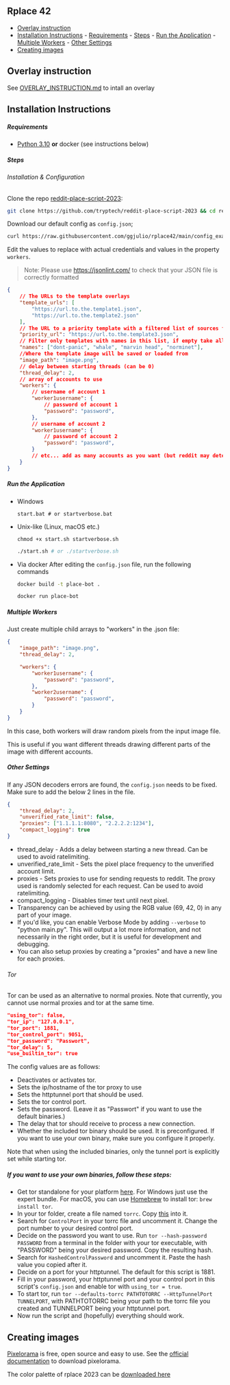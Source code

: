 Rplace 42
---



<!-- @import "[TOC]" {cmd="toc" depthFrom=1 depthTo=5 orderedList=false} -->

<!-- code_chunk_output -->

- [Overlay instruction](#overlay-instruction)
- [Installation Instructions](#installation-instructions)
      - [Requirements](#requirements)
      - [Steps](#steps)
      - [Run the Application](#run-the-application)
      - [Multiple Workers](#multiple-workers)
      - [Other Settings](#other-settings)
- [Creating images](#creating-images)

<!-- /code_chunk_output -->

## Overlay instruction
See [OVERLAY_INSTRUCTION.md](documentation/OVERLAY_INSTRUCTION.md) to intall an overlay

## Installation Instructions

##### Requirements

- [Python 3.10](https://www.python.org/downloads/) **or** docker (see instructions below)
##### Steps
###### Installation & Configuration

Clone the repo [reddit-place-script-2023](https://github.com/tryptech/reddit-place-script-2023):
```sh
git clone https://github.com/tryptech/reddit-place-script-2023 && cd reddit-place-script-2023
```

Download our default config as `config.json`;
```sh
curl https://raw.githubusercontent.com/ggjulio/rplace42/main/config_example.json > config.json
```

Edit the values to replace with actual credentials and values in the property `workers`.
> Note: Please use <https://jsonlint.com/> to check that your JSON file is correctly formatted

```json
{
    // The URLs to the template overlays
    "template_urls": [
        "https://url.to.the.template1.json",
        "https://url.to.the.template2.json"
    ],
    // The URL to a priority template with a filtered list of sources from a template overlay from "template_urls"
    "priority_url": "https://url.to.the.template3.json",
    // Filter only templates with names in this list, if empty take all
    "names": ["dont-panic", "whale", "marvin head", "norminet"],
    //Where the template image will be saved or loaded from
    "image_path": "image.png",
    // delay between starting threads (can be 0)
    "thread_delay": 2,
    // array of accounts to use
    "workers": {
        // username of account 1
        "worker1username": {
            // password of account 1
            "password": "password",
        },
        // username of account 2
        "worker1username": {
            // password of account 2
            "password": "password",
        }
        // etc... add as many accounts as you want (but reddit may detect you the more you add)
    }
}
```
##### Run the Application

- Windows
	```shell
	start.bat # or startverbose.bat
	```
- Unix-like (Linux, macOS etc.)
	```shell
	chmod +x start.sh startverbose.sh
	```
	```sh
	./start.sh # or ./startverbose.sh
	```
- Via docker
	After editing the `config.json` file, run the following commands
	```sh
	docker build -t place-bot .
	```
	```sh
	docker run place-bot
	```

##### Multiple Workers

Just create multiple child arrays to "workers" in the .json file:

```json
{
    "image_path": "image.png",
    "thread_delay": 2,

    "workers": {
        "worker1username": {
            "password": "password",
        },
        "worker2username": {
            "password": "password",
        }
    }
}
```

In this case, both workers will draw random pixels from the input image file.

This is useful if you want different threads drawing different parts of the image with different accounts.


##### Other Settings

If any JSON decoders errors are found, the `config.json` needs to be fixed. Make sure to add the below 2 lines in the file.

```json
{
    "thread_delay": 2,
    "unverified_rate_limit": false,
    "proxies": ["1.1.1.1:8080", "2.2.2.2:1234"],
    "compact_logging": true
}
```

- thread_delay - Adds a delay between starting a new thread. Can be used to avoid ratelimiting.
- unverified_rate_limit - Sets the pixel place frequency to the unverified account limit.
- proxies - Sets proxies to use for sending requests to reddit. The proxy used is randomly selected for each request. Can be used to avoid ratelimiting.
- compact_logging - Disables timer text until next pixel.
- Transparency can be achieved by using the RGB value (69, 42, 0) in any part of your image.
- If you'd like, you can enable Verbose Mode by adding `--verbose` to "python main.py". This will output a lot more information, and not necessarily in the right order, but it is useful for development and debugging.
- You can also setup proxies by creating a "proxies" and have a new line for each proxies.

###### Tor

Tor can be used as an alternative to normal proxies. Note that currently, you cannot use normal proxies and tor at the same time.

```json
"using_tor": false,
"tor_ip": "127.0.0.1",
"tor_port": 1881,
"tor_control_port": 9051,
"tor_password": "Passwort",
"tor_delay": 5,
"use_builtin_tor": true
```

The config values are as follows:

- Deactivates or activates tor.
- Sets the ip/hostname of the tor proxy to use
- Sets the httptunnel port that should be used.
- Sets the tor control port.
- Sets the password. (Leave it as "Passwort" if you want to use the default binaries.)
- The delay that tor should receive to process a new connection.
- Whether the included tor binary should be used. It is preconfigured. If you want to use your own binary, make sure you configure it properly.

Note that when using the included binaries, only the tunnel port is explicitly set while starting tor.

<h5>If you want to use your own binaries, follow these steps:</h5>

- Get tor standalone for your platform [here](https://www.torproject.org/download/tor/). For Windows just use the expert bundle. For macOS, you can use [Homebrew](https://brew.sh) to install tor: ``brew install tor``.
- In your tor folder, create a file named ``torrc``. Copy [this](https://github.com/torproject/tor/blob/main/src/config/torrc.sample.in) into it.
- Search for ``ControlPort`` in your torrc file and uncomment it. Change the port number to your desired control port.
- Decide on the password you want to use. Run ``tor --hash-password PASSWORD`` from a terminal in the folder with your tor executable, with "PASSWORD" being your desired password. Copy the resulting hash.
- Search for ``HashedControlPassword`` and uncomment it. Paste the hash value you copied after it.
- Decide on a port for your httptunnel. The default for this script is 1881.
- Fill in your password, your httptunnel port and your control port in this script's ``config.json`` and enable tor with ``using_tor = true``.
- To start tor, run ``tor --defaults-torrc PATHTOTORRC --HttpTunnelPort TUNNELPORT``, with PATHTOTORRC being your path to the torrc file you created and TUNNELPORT being your httptunnel port.
- Now run the script and (hopefully) everything should work.

## Creating images

[Pixelorama](https://github.com/Orama-Interactive/Pixelorama) is free, open source and easy to use.
See the [official documentation](https://github.com/Orama-Interactive/Pixelorama#download) to download pixelorama.

The color palette of rplace 2023 can be [downloaded here](https://raw.githubusercontent.com/ggjulio/rplace42/main/documentations/pixelorama/palettes/reddit_rplace_2023.tres)

